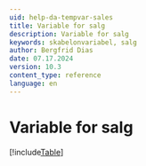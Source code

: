 ```yaml
---
uid: help-da-tempvar-sales
title: Variable for salg
description: Variable for salg
keywords: skabelonvariabel, salg
author: Bergfrid Dias
date: 07.17.2024
version: 10.3
content_type: reference
language: en
---
```


# Variable for salg

[!include[Table](../../../../../common/includes/variable/table-sales.md)]
